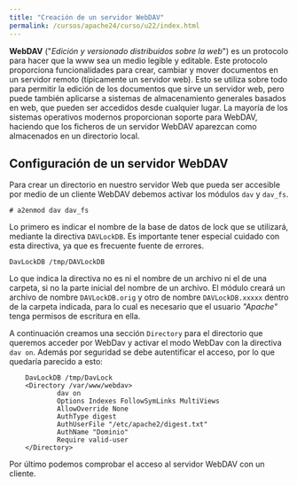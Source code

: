 ```yaml
---
title: "Creación de un servidor WebDAV"
permalink: /cursos/apache24/curso/u22/index.html
---
```


**WebDAV** ("*Edición y versionado distribuidos sobre la web*") es un protocolo para hacer que la www sea un medio legible y editable. Este protocolo proporciona funcionalidades para crear, cambiar y mover documentos en un servidor remoto (típicamente un servidor web). Esto se utiliza sobre todo para permitir la edición de los documentos que sirve un servidor web, pero puede también aplicarse a sistemas de almacenamiento generales basados en web, que pueden ser accedidos desde cualquier lugar. La mayoría de los sistemas operativos modernos proporcionan soporte para WebDAV, haciendo que los ficheros de un servidor WebDAV aparezcan como almacenados en un directorio local.

## Configuración de un servidor WebDAV

Para crear un directorio en nuestro servidor Web que pueda ser accesible por medio de un cliente WebDAV debemos activar los módulos `dav` y `dav_fs`.

    # a2enmod dav dav_fs

Lo primero es indicar el nombre de la base de datos de lock que se utilizará, mediante la directiva `DAVLockDB`. Es importante tener especial cuidado con esta directiva, ya que es frecuente fuente de errores.

    DavLockDB /tmp/DAVLockDB

Lo que indica la directiva no es ni el nombre de un archivo ni el de una carpeta, si no la parte inicial del nombre de un archivo. El módulo creará un archivo de nombre `DAVLockDB.orig` y otro de nombre `DAVLockDB.xxxxx` dentro de la carpeta indicada, para lo cual es necesario que el usuario *"Apache"* tenga permisos de escritura en ella.

A continuación creamos una sección `Directory` para el directorio que queremos acceder por WebDav y activar el modo WebDav con la directiva `dav on`. Además por seguridad se debe autentificar el acceso, por lo que quedaría parecido a esto:

        DavLockDB /tmp/DavLock
        <Directory /var/www/webdav>
                dav on
                Options Indexes FollowSymLinks MultiViews
                AllowOverride None
                AuthType digest
                AuthUserFile "/etc/apache2/digest.txt"
                AuthName "Dominio"
                Require valid-user
        </Directory>

Por último podemos comprobar el acceso al servidor WebDAV con un cliente.
